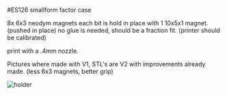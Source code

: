 #ES126 smallform factor case

8x 6x3 neodym magnets
each bit is hold in place with 1 10x5x1 magnet. (pushed in place)
no glue is needed, should be a fraction fit. (printer should be calibrated)

print with a .4mm nozzle.

Pictures where made with V1, STL's are V2 with improvements already made.
(less 6x3 magnets, better grip)

![holder](img/ES126.jpg)

